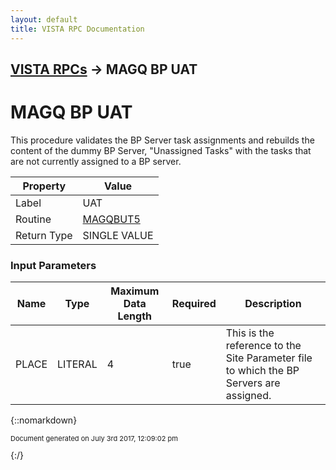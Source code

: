 ```yaml
---
layout: default
title: VISTA RPC Documentation
---
```


## [VISTA RPCs](TableOfContents) &#8594; MAGQ BP UAT
# MAGQ BP UAT

This procedure validates the BP Server task assignments and rebuilds the content of the dummy BP Server, "Unassigned Tasks" with the tasks that are not currently assigned to a BP server.

Property | Value
--- | ---
Label | UAT
Routine | [MAGQBUT5](http://code.osehra.org/dox/Routine_MAGQBUT5_source.html)
Return Type | SINGLE VALUE


### Input Parameters

Name | Type | Maximum Data Length | Required | Description
--- | --- | --- | --- | ---
PLACE | LITERAL | 4 | true | This is the reference to the Site Parameter file to which the BP Servers are assigned.



{::nomarkdown} <br/><p style="font-size: 11px">Document generated on July 3rd 2017, 12:09:02 pm</p>{:/}